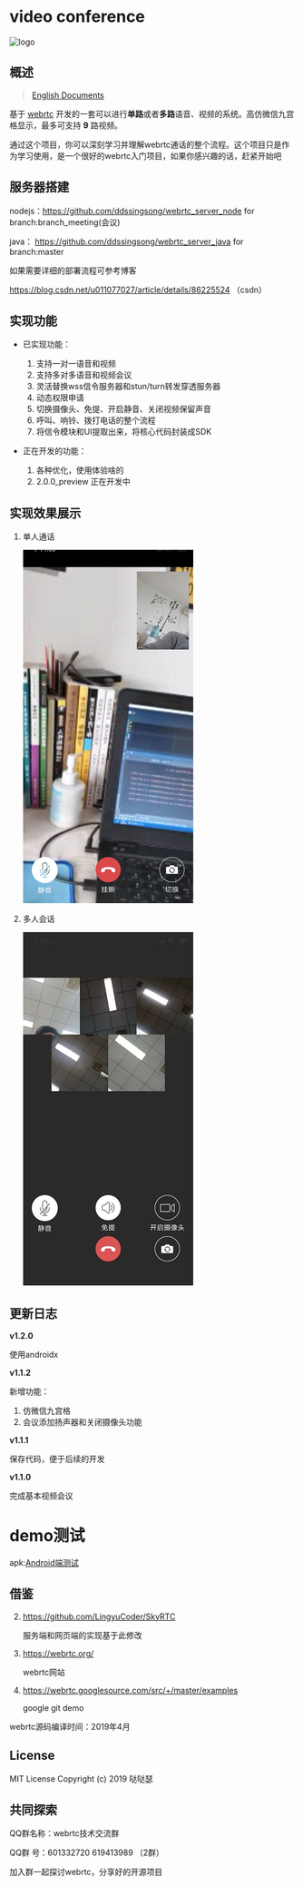 # video conference
![logo](https://github.com/ddssingsong/webrtc_android/blob/master/art/logo1.png)

## 概述

> [English Documents](<https://github.com/ddssingsong/webrtc_android/blob/master/README.md>)

基于 [webrtc](https://webrtc.googlesource.com/) 开发的一套可以进行**单路**或者**多路**语音、视频的系统。高仿微信九宫格显示，最多可支持 **9** 路视频。



通过这个项目，你可以深刻学习并理解webrtc通话的整个流程。这个项目只是作为学习使用，是一个很好的webrtc入门项目，如果你感兴趣的话，赶紧开始吧



## 服务器搭建


nodejs：https://github.com/ddssingsong/webrtc_server_node    for branch:branch_meeting(会议)

java： https://github.com/ddssingsong/webrtc_server_java     for branch:master


如果需要详细的部署流程可参考博客

https://blog.csdn.net/u011077027/article/details/86225524  （csdn）



## 实现功能

- 已实现功能：
  1. 支持一对一语音和视频
  2. 支持多对多语音和视频会议
  3. 灵活替换wss信令服务器和stun/turn转发穿透服务器
  4. 动态权限申请
  5. 切换摄像头、免提、开启静音、关闭视频保留声音
  6. 呼叫、响铃、拨打电话的整个流程
  7. 将信令模块和UI提取出来，将核心代码封装成SDK

- 正在开发的功能：
  1. 各种优化，使用体验啥的
  2. 2.0.0_preview 正在开发中

     

## 实现效果展示

1. 单人通话

   ![process](art/image3.png)



2. 多人会话

   ![process](/art/image5.jpg)



## 更新日志

**v1.2.0**

使用androidx

**v1.1.2** 

 新增功能：

1. 仿微信九宫格
2. 会议添加扬声器和关闭摄像头功能

**v1.1.1** 

保存代码，便于后续的开发

**v1.1.0**  

完成基本视频会议

# demo测试

apk:[Android端测试](app/release/app-release.apk)


## 借鉴

2. https://github.com/LingyuCoder/SkyRTC

   服务端和网页端的实现基于此修改
   
2. https://webrtc.org/

   webrtc网站

3. https://webrtc.googlesource.com/src/+/master/examples

   google git demo

webrtc源码编译时间：2019年4月

## License

MIT License 
Copyright (c) 2019 哒哒瑟 



## 共同探索

QQ群名称：webrtc技术交流群

QQ群   号：601332720
           619413989 （2群）


加入群一起探讨webrtc，分享好的开源项目